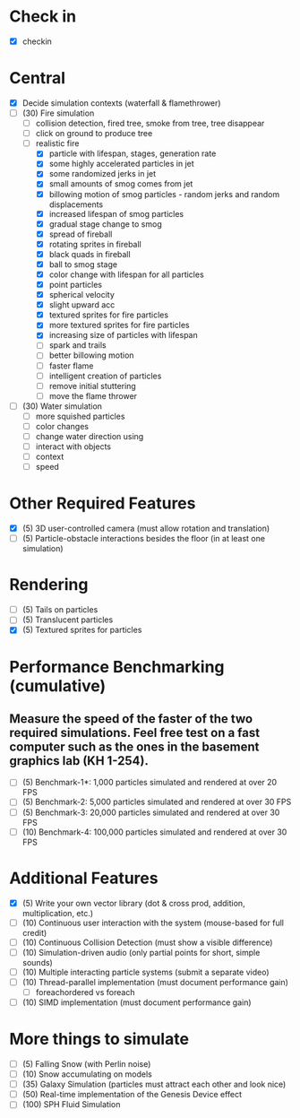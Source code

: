 # Check in
- [x] checkin

# Central
- [x] Decide simulation contexts (waterfall & flamethrower)
- [ ] (30) Fire simulation
    - [ ] collision detection, fired tree, smoke from tree, tree disappear
    - [ ] click on ground to produce tree
    - [ ] realistic fire
        - [x] particle with lifespan, stages, generation rate
        - [x] some highly accelerated particles in jet
        - [x] some randomized jerks in jet
        - [x] small amounts of smog comes from jet
        - [x] billowing motion of smog particles - random jerks and random displacements
        - [x] increased lifespan of smog particles
        - [x] gradual stage change to smog
        - [x] spread of fireball
        - [x] rotating sprites in fireball
        - [x] black quads in fireball
        - [x] ball to smog stage
        - [x] color change with lifespan for all particles
        - [x] point particles
        - [x] spherical velocity
        - [x] slight upward acc
        - [x] textured sprites for fire particles
        - [x] more textured sprites for fire particles
        - [x] increasing size of particles with lifespan
        - [ ] spark and trails
        - [ ] better billowing motion
        - [ ] faster flame
        - [ ] intelligent creation of particles
        - [ ] remove initial stuttering
        - [ ] move the flame thrower
- [ ] (30) Water simulation
    - [ ] more squished particles
    - [ ] color changes
    - [ ] change water direction using
    - [ ] interact with objects
    - [ ] context
    - [ ] speed
 
# Other Required Features 
- [x] (5) 3D user-controlled camera (must allow rotation and translation) 
- [ ] (5) Particle-obstacle interactions besides the floor (in at least one simulation) 
 
# Rendering 
- [ ] (5) Tails on particles 
- [ ] (5) Translucent particles 
- [x] (5) Textured sprites for particles 
 
# Performance Benchmarking (cumulative) 
## Measure the speed of the faster of the two required simulations. Feel free test on a fast  computer such as the ones in the basement graphics lab (KH 1-254).  
- [ ] (5) Benchmark-1*: 1,000 particles simulated and rendered at over 20 FPS 
- [ ] (5) Benchmark-2: 5,000 particles simulated and rendered at over 30 FPS 
- [ ] (5) Benchmark-3: 20,000 particles simulated and rendered at over 30 FPS 
- [ ] (10) Benchmark-4: 100,000 particles simulated and rendered at over 30 FPS 
 
# Additional Features
- [x] (5) Write your own vector library (dot & cross prod, addition, multiplication, etc.) 
- [ ] (10) Continuous user interaction with the system (mouse-based for full credit) 
- [ ] (10) Continuous Collision Detection (must show a visible difference) 
- [ ] (10) Simulation-driven audio (only partial points for short, simple sounds) 
- [ ] (10) Multiple interacting particle systems (submit a separate video) 
- [ ] (10) Thread-parallel implementation (must document performance gain)
    - [ ] foreachordered vs foreach
- [ ] (10) SIMD implementation (must document performance gain) 
 
# More things to simulate 
- [ ] (5) Falling Snow (with Perlin noise) 
- [ ] (10) Snow accumulating on models 
- [ ] (35) Galaxy Simulation (particles must attract each other and look nice) 
- [ ] (50) Real-time implementation of the Genesis Device effect  
- [ ] (100) SPH Fluid Simulation 
